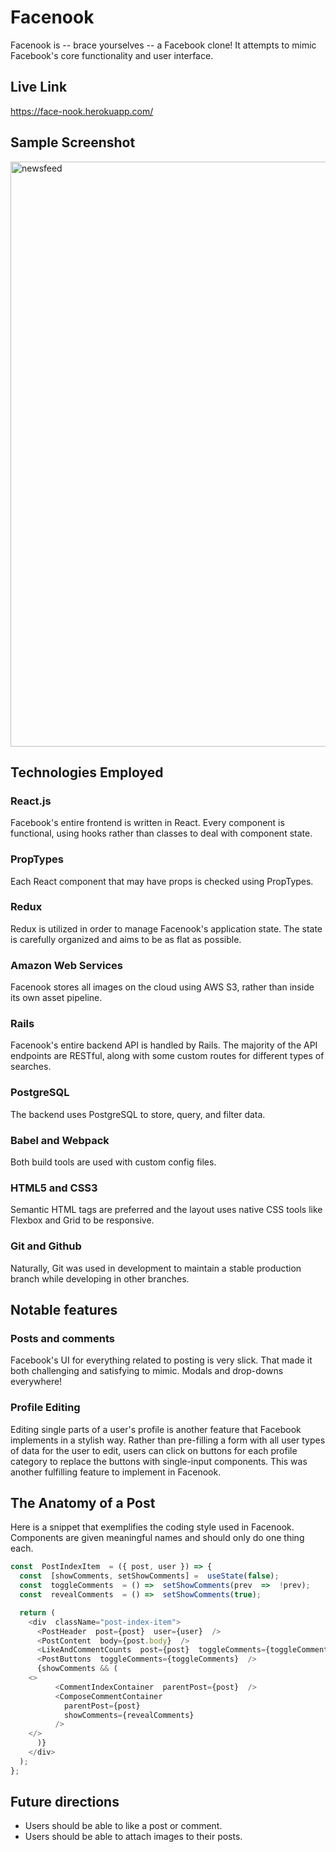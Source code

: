 # Facenook

Facenook is -- brace yourselves --  a Facebook clone! It attempts to mimic Facebook's core functionality and user interface.

## Live Link
https://face-nook.herokuapp.com/

## Sample Screenshot

<img width="936" alt="newsfeed" src="https://user-images.githubusercontent.com/79581995/146469927-d6a194fb-5ca7-4ba4-a1d7-f25f0080d245.png">

## Technologies Employed

### React.js
Facebook's entire frontend is written in React. Every component is functional, using hooks rather than classes to deal with component state.

### PropTypes
Each React component that may have props is checked using PropTypes.

### Redux
Redux is utilized in order to manage Facenook's application state. The state is carefully organized and aims to be as flat as possible.

### Amazon Web Services
Facenook stores all images on the cloud using AWS S3, rather than inside its own asset pipeline.

### Rails
Facenook's entire backend API is handled by Rails. The majority of the API endpoints are RESTful, along with some custom routes for different types of searches.

### PostgreSQL
The backend uses PostgreSQL to store, query, and filter data.

### Babel and Webpack
Both build tools are used with custom config files.

### HTML5 and CSS3
Semantic HTML tags are preferred and the layout uses native CSS tools like Flexbox and Grid to be responsive.

### Git and Github
Naturally, Git was used in development to maintain a stable production branch while developing in other branches.

## Notable features

### Posts and comments
Facebook's UI for everything related to posting is very slick. That made it both challenging and satisfying to mimic. Modals and drop-downs everywhere!

### Profile Editing
Editing single parts of a user's profile is another feature that Facebook implements in a stylish way. Rather than pre-filling a form with all user types of data for the user to edit, users can click on buttons for each profile category to replace the buttons with single-input components. This was another fulfilling feature to implement in Facenook.

## The Anatomy of a Post
Here is a snippet that exemplifies the coding style used in Facenook. Components are given meaningful names and should only do one thing each.
```javascript
const  PostIndexItem  = ({ post, user }) => {
  const  [showComments, setShowComments] =  useState(false);
  const  toggleComments  = () =>  setShowComments(prev  =>  !prev);
  const  revealComments  = () =>  setShowComments(true);

  return (
    <div  className="post-index-item">
      <PostHeader  post={post}  user={user}  />
      <PostContent  body={post.body}  />
      <LikeAndCommentCounts  post={post}  toggleComments={toggleComments}  />
      <PostButtons  toggleComments={toggleComments}  />
      {showComments && (
	<>
          <CommentIndexContainer  parentPost={post}  />
          <ComposeCommentContainer  
            parentPost={post}  
            showComments={revealComments}  
          />
	</>
      )}
    </div>
  );
};
```

## Future directions

* Users should be able to like a post or comment.
* Users should be able to attach images to their posts.
